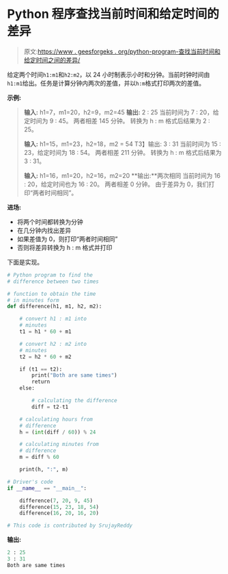 # Python 程序查找当前时间和给定时间的差异

> 原文:[https://www . geesforgeks . org/python-program-查找当前时间和给定时间之间的差异/](https://www.geeksforgeeks.org/python-program-to-find-difference-between-current-time-and-given-time/)

给定两个时间`h1:m1`和`h2:m2`，以 24 小时制表示小时和分钟。当前时钟时间由`h1:m1`给出。任务是计算分钟内两次的差值，并以`h:m`格式打印两次的差值。

**示例:**

> **输入:** h1=7，m1=20，h2=9，m2=45
> **输出:** 2 : 25
> 当前时间为 7 : 20，给定时间为 9 : 45。
> 两者相差 145 分钟。
> 转换为 h : m 格式后结果为 2 : 25。
> 
> **输入:** h1=15，m1=23，h2=18，m2 = 54
> T3】输出: 3 : 31
> 当前时间为 15 : 23，给定时间为 18 : 54。
> 两者相差 211 分钟。
> 转换为 h : m 格式后结果为 3 : 31。
> 
> **输入:** h1=16，m1=20，h2=16，m2=20
> **输出:**两次相同
> 当前时间为 16 : 20，给定时间也为 16 : 20。
> 两者相差 0 分钟。
> 由于差异为 0，我们打印“两者时间相同”。

**进场:**

*   将两个时间都转换为分钟
*   在几分钟内找出差异
*   如果差值为 0，则打印“两者时间相同”
*   否则将差异转换为 h : m 格式并打印

下面是实现。

```py
# Python program to find the
# difference between two times

# function to obtain the time
# in minutes form
def difference(h1, m1, h2, m2):

    # convert h1 : m1 into
    # minutes
    t1 = h1 * 60 + m1

    # convert h2 : m2 into
    # minutes 
    t2 = h2 * 60 + m2

    if (t1 == t2): 
        print("Both are same times")
        return 
    else:

        # calculating the difference
        diff = t2-t1

    # calculating hours from
    # difference
    h = (int(diff / 60)) % 24

    # calculating minutes from 
    # difference
    m = diff % 60

    print(h, ":", m)

# Driver's code
if __name__ == "__main__":

    difference(7, 20, 9, 45)
    difference(15, 23, 18, 54)
    difference(16, 20, 16, 20)

# This code is contributed by SrujayReddy
```

**输出:**

```py
2 : 25
3 : 31
Both are same times

```